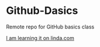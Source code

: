 Github-Dasics
=============

Remote repo for GitHub basics class

[I am learning it on linda.com](http://www.lynda.com)
